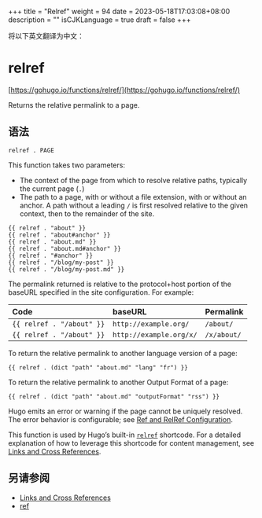 +++
title = "Relref"
weight = 94
date = 2023-05-18T17:03:08+08:00
description = ""
isCJKLanguage = true
draft = false
+++

将以下英文翻译为中文：
# relref

[https://gohugo.io/functions/relref/](https://gohugo.io/functions/relref/)

Returns the relative permalink to a page.

## 语法

```
relref . PAGE
```

This function takes two parameters:

- The context of the page from which to resolve relative paths, typically the current page (`.`)
- The path to a page, with or without a file extension, with or without an anchor. A path without a leading `/` is first resolved relative to the given context, then to the remainder of the site.

```go-html-template
{{ relref . "about" }}
{{ relref . "about#anchor" }}
{{ relref . "about.md" }}
{{ relref . "about.md#anchor" }}
{{ relref . "#anchor" }}
{{ relref . "/blog/my-post" }}
{{ relref . "/blog/my-post.md" }}
```

The permalink returned is relative to the protocol+host portion of the baseURL specified in the site configuration. For example:

| Code                      | baseURL                 | Permalink   |
| :------------------------ | :---------------------- | :---------- |
| `{{ relref . "/about" }}` | `http://example.org/`   | `/about/`   |
| `{{ relref . "/about" }}` | `http://example.org/x/` | `/x/about/` |

To return the relative permalink to another language version of a page:

```go-html-template
{{ relref . (dict "path" "about.md" "lang" "fr") }}
```

To return the relative permalink to another Output Format of a page:

```go-html-template
{{ relref . (dict "path" "about.md" "outputFormat" "rss") }}
```

Hugo emits an error or warning if the page cannot be uniquely resolved. The error behavior is configurable; see [Ref and RelRef Configuration](https://gohugo.io/content-management/cross-references/#ref-and-relref-configuration).

This function is used by Hugo’s built-in [`relref`](https://gohugo.io/content-management/shortcodes/#ref-and-relref) shortcode. For a detailed explanation of how to leverage this shortcode for content management, see [Links and Cross References](https://gohugo.io/content-management/cross-references/).

## 另请参阅

- [Links and Cross References](https://gohugo.io/content-management/cross-references/)
- [ref](https://gohugo.io/functions/ref/)

